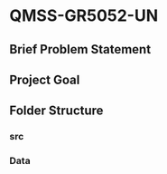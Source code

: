 # QMSS-GR5052-UN

## Brief Problem Statement 

## Project Goal

## Folder Structure

### src

### Data
